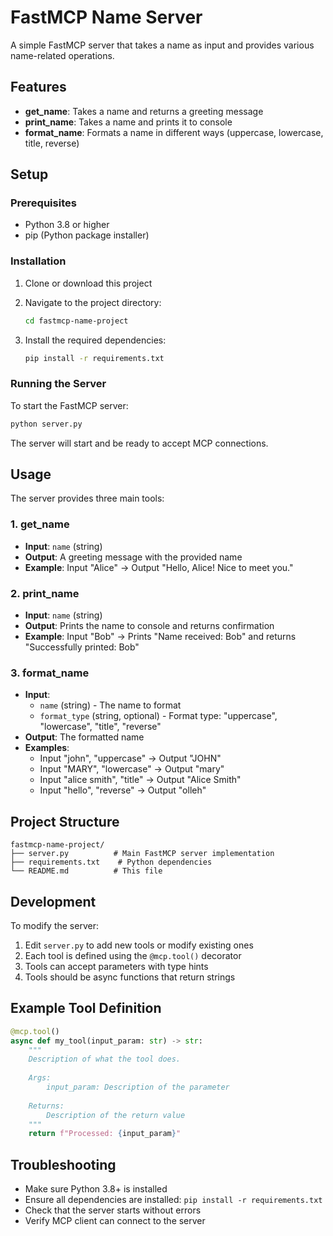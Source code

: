 # FastMCP Name Server

A simple FastMCP server that takes a name as input and provides various name-related operations.

## Features

- **get_name**: Takes a name and returns a greeting message
- **print_name**: Takes a name and prints it to console
- **format_name**: Formats a name in different ways (uppercase, lowercase, title, reverse)

## Setup

### Prerequisites

- Python 3.8 or higher
- pip (Python package installer)

### Installation

1. Clone or download this project
2. Navigate to the project directory:
   ```bash
   cd fastmcp-name-project
   ```

3. Install the required dependencies:
   ```bash
   pip install -r requirements.txt
   ```

### Running the Server

To start the FastMCP server:

```bash
python server.py
```

The server will start and be ready to accept MCP connections.

## Usage

The server provides three main tools:

### 1. get_name
- **Input**: `name` (string)
- **Output**: A greeting message with the provided name
- **Example**: Input "Alice" → Output "Hello, Alice! Nice to meet you."

### 2. print_name
- **Input**: `name` (string)
- **Output**: Prints the name to console and returns confirmation
- **Example**: Input "Bob" → Prints "Name received: Bob" and returns "Successfully printed: Bob"

### 3. format_name
- **Input**: 
  - `name` (string) - The name to format
  - `format_type` (string, optional) - Format type: "uppercase", "lowercase", "title", "reverse"
- **Output**: The formatted name
- **Examples**:
  - Input "john", "uppercase" → Output "JOHN"
  - Input "MARY", "lowercase" → Output "mary"
  - Input "alice smith", "title" → Output "Alice Smith"
  - Input "hello", "reverse" → Output "olleh"

## Project Structure

```
fastmcp-name-project/
├── server.py          # Main FastMCP server implementation
├── requirements.txt    # Python dependencies
└── README.md          # This file
```

## Development

To modify the server:

1. Edit `server.py` to add new tools or modify existing ones
2. Each tool is defined using the `@mcp.tool()` decorator
3. Tools can accept parameters with type hints
4. Tools should be async functions that return strings

## Example Tool Definition

```python
@mcp.tool()
async def my_tool(input_param: str) -> str:
    """
    Description of what the tool does.
    
    Args:
        input_param: Description of the parameter
        
    Returns:
        Description of the return value
    """
    return f"Processed: {input_param}"
```

## Troubleshooting

- Make sure Python 3.8+ is installed
- Ensure all dependencies are installed: `pip install -r requirements.txt`
- Check that the server starts without errors
- Verify MCP client can connect to the server
